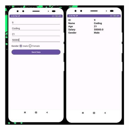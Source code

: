 ![](https://github.com/visu512/Share-Bundle-/blob/4a179ea5a019b9af53767f532096ea42decdbcd1/hq720.jpg)

